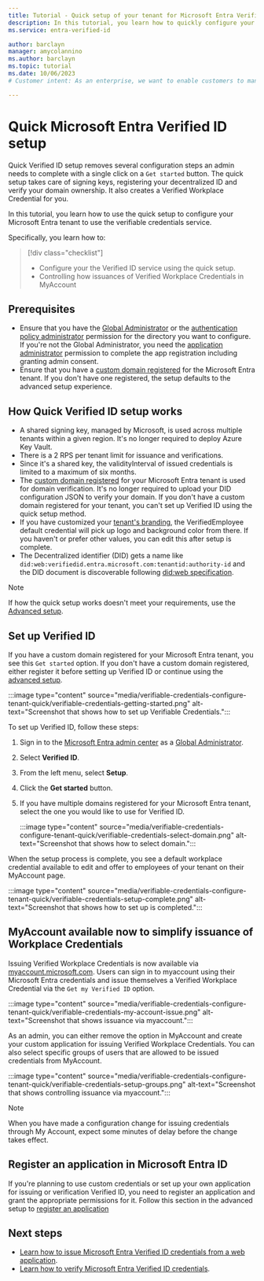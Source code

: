 ```yaml
---
title: Tutorial - Quick setup of your tenant for Microsoft Entra Verified ID
description: In this tutorial, you learn how to quickly configure your tenant to support the Verified ID service. 
ms.service: entra-verified-id

author: barclayn
manager: amycolannino
ms.author: barclayn
ms.topic: tutorial
ms.date: 10/06/2023
# Customer intent: As an enterprise, we want to enable customers to manage information about themselves by using verifiable credentials.

---
```


# Quick Microsoft Entra Verified ID setup

  
Quick Verified ID setup removes several configuration steps an admin needs to complete with a single click on a `Get started` button. The quick setup  takes care of signing keys, registering your decentralized ID and verify your domain ownership. It also creates a Verified Workplace Credential for you.

In this tutorial, you learn how to use the quick setup to configure your Microsoft Entra tenant to use the verifiable credentials service.

Specifically, you learn how to:

> [!div class="checklist"]
> - Configure your the Verified ID service using the quick setup.
> - Controlling how issuances of Verified Workplace Credentials in MyAccount

## Prerequisites

- Ensure that you have the [Global Administrator](~/identity/role-based-access-control/permissions-reference.md#global-administrator) or the [authentication policy administrator](~/identity/role-based-access-control/permissions-reference.md#authentication-policy-administrator) permission for the directory you want to configure. If you're not the Global Administrator, you need the [application administrator](~/identity/role-based-access-control/permissions-reference.md#application-administrator) permission to complete the app registration including granting admin consent.
- Ensure that you have a [custom domain registered](~/identity/users/domains-manage.md) for the Microsoft Entra tenant. If you don't have one registered, the setup defaults to the advanced setup experience.

## How Quick Verified ID setup works

- A shared signing key, managed by Microsoft, is used across multiple tenants within a given region. It's no longer required to deploy Azure Key Vault.
- There is a 2 RPS per tenant limit for issuance and verifications. 
- Since it's a shared key, the validityInterval of issued credentials is limited to a maximum of six months.
- The [custom domain registered](~/identity/users/domains-manage.md) for your Microsoft Entra tenant is used for domain verification. It's no longer required to upload your DID configuration JSON to verify your domain. If you don't have a custom domain registered for your tenant, you can't set up Verified ID using the quick setup method.
- If you have customized your [tenant's branding](~/fundamentals/how-to-customize-branding.md#before-you-begin), the VerifiedEmployee default credential will pick up logo and background color from there. If you haven't or prefer other values, you can edit this after setup is complete.
- The Decentralized identifier (DID) gets a name like `did:web:verifiedid.entra.microsoft.com:tenantid:authority-id` and the DID document is discoverable following [did:web specification](https://w3c-ccg.github.io/did-method-web/#create-register).

> [!NOTE]
> If how the quick setup works doesn't meet your requirements, use the [Advanced setup](verifiable-credentials-configure-tenant.md).

## Set up Verified ID

If you have a custom domain registered for your Microsoft Entra tenant, you see this `Get started` option. If you don't have a custom domain registered, either register it before setting up Verified ID or continue using the [advanced setup](verifiable-credentials-configure-tenant.md).

:::image type="content" source="media/verifiable-credentials-configure-tenant-quick/verifiable-credentials-getting-started.png" alt-text="Screenshot that shows how to set up Verifiable Credentials.":::

To set up Verified ID, follow these steps:

1. Sign in to the [Microsoft Entra admin center](https://entra.microsoft.com) as a [Global Administrator](~/identity/role-based-access-control/permissions-reference.md#global-administrator).

1. Select **Verified ID**.

1. From the left menu, select **Setup**.

1. Click the **Get started** button.

1. If you have multiple domains registered for your Microsoft Entra tenant, select the one you would like to use for Verified ID.

    :::image type="content" source="media/verifiable-credentials-configure-tenant-quick/verifiable-credentials-select-domain.png" alt-text="Screenshot that shows how to select domain.":::

When the setup process is complete, you see a default workplace credential available to edit and offer to employees of your tenant on their MyAccount page.

:::image type="content" source="media/verifiable-credentials-configure-tenant-quick/verifiable-credentials-setup-complete.png" alt-text="Screenshot that shows how to set up is completed.":::

## MyAccount available now to simplify issuance of Workplace Credentials
Issuing Verified Workplace Credentials is now available via [myaccount.microsoft.com](https://myaccount.microsoft.com/). Users can sign in to myaccount using their Microsoft Entra credentials and issue themselves a Verified Workplace Credential via the `Get my Verified ID` option.  

:::image type="content" source="media/verifiable-credentials-configure-tenant-quick/verifiable-credentials-my-account-issue.png" alt-text="Screenshot that shows issuance via myaccount.":::

As an admin, you can either remove the option in MyAccount and create your custom application for issuing Verified Workplace Credentials. You can also select specific groups of users that are allowed to be issued credentials from MyAccount.

:::image type="content" source="media/verifiable-credentials-configure-tenant-quick/verifiable-credentials-setup-groups.png" alt-text="Screenshot that shows controlling issuance via myaccount.":::

> [!NOTE]
> When you have made a configuration change for issuing credentials through My Account, expect some minutes of delay before the change takes effect.

## Register an application in Microsoft Entra ID

If you're planning to use custom credentials or set up your own application for issuing or verification Verified ID, you need to register an application and grant the appropriate permissions for it. Follow this section in the advanced setup to [register an application](verifiable-credentials-configure-tenant.md#register-an-application-in-microsoft-entra-id)

## Next steps

- [Learn how to issue Microsoft Entra Verified ID credentials from a web application](verifiable-credentials-configure-issuer.md).
- [Learn how to verify Microsoft Entra Verified ID credentials](verifiable-credentials-configure-verifier.md).
